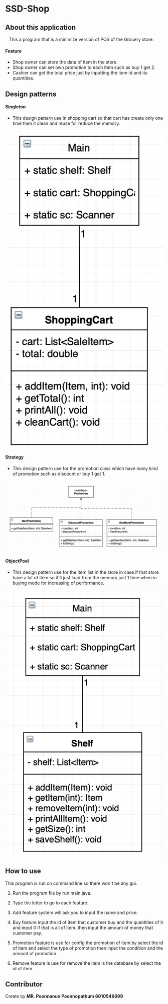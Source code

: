 # SSD-Shop

## About this application

&nbsp;&nbsp;&nbsp;This a program that is a minimize version of POS of the Grocery store.
        
#### Feature

- Shop owner can store the data of item in the store.
- Shop owner can set own promotion to each item such as buy 1 get 2.
- Cashier can get the total price just by inputting the item id and its quantities.

## Design patterns

#### Singleton
- This design pattern use in shopping cart so that cart has create only one time then it clean and reuse for reduce the memory.

![singleton](img/singleton.png)

#### Strategy
- This design pattern use for the promotion class which have many kind of promotion such as discount or buy 1 get 1.

![strategy](img/strategy.png)

#### ObjectPool
- This design pattern use for the item list in the store in case if that store have a lot of item so it'll just load from the memory just 1 time when in buying mode for increasing of performance.

![objectPool](img/objectPool.png)

## How to use
This program is run on command line so there won't be any gui.

1) Run the program file by run main.java.

2) Type the letter to go to each feature.

3) Add feature system will ask you to input the name and price.

4) Buy feature input the id of item that customer buy and the quantities of it and input 0 if that is all of item. then input the amount of money that customer pay.

5) Promotion feature is use for config the promotion of item by select the id of item and select the type of promotion then input the condition and the amount of promotion.

6) Remove feature is use for remove the item is the database by select the id of item.

## Contributor

Create by **MR. Poonnanun Poonnopathum 6010546699** 
